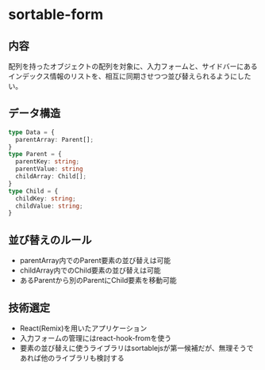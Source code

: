 # sortable-form

## 内容

配列を持ったオブジェクトの配列を対象に、入力フォームと、サイドバーにあるインデックス情報のリストを、相互に同期させつつ並び替えられるようにしたい。

## データ構造

```typescript
type Data = {
  parentArray: Parent[];
}
type Parent = {
  parentKey: string;
  parentValue: string
  childArray: Child[];
}
type Child = {
  childKey: string;
  childValue: string;
}
```

## 並び替えのルール

- parentArray内でのParent要素の並び替えは可能
- childArray内でのChild要素の並び替えは可能
- あるParentから別のParentにChild要素を移動可能

## 技術選定

- React(Remix)を用いたアプリケーション
- 入力フォームの管理にはreact-hook-fromを使う
- 要素の並び替えに使うライブラリはsortablejsが第一候補だが、無理そうであれば他のライブラリも検討する
